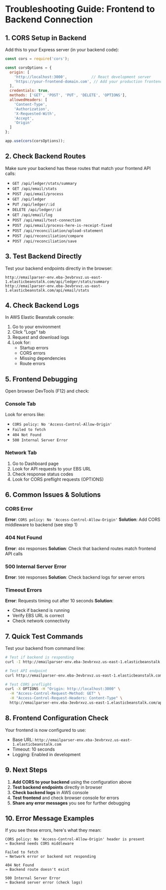 # Troubleshooting Guide: Frontend to Backend Connection

## 1. CORS Setup in Backend

Add this to your Express server (in your backend code):

```javascript
const cors = require('cors');

const corsOptions = {
  origin: [
    'http://localhost:3000',           // React development server
    'https://your-frontend-domain.com', // Add your production frontend domain
  ],
  credentials: true,
  methods: ['GET', 'POST', 'PUT', 'DELETE', 'OPTIONS'],
  allowedHeaders: [
    'Content-Type', 
    'Authorization', 
    'X-Requested-With',
    'Accept',
    'Origin'
  ]
};

app.use(cors(corsOptions));
```

## 2. Check Backend Routes

Make sure your backend has these routes that match your frontend API calls:

- `GET /api/ledger/stats/summary`
- `GET /api/email/stats`
- `POST /api/email/process`
- `GET /api/ledger`
- `PUT /api/ledger/:id`
- `DELETE /api/ledger/:id`
- `GET /api/email/log`
- `POST /api/email/test-connection`
- `POST /api/email/process-here-is-receipt-fixed`
- `POST /api/reconciliation/upload-statement`
- `POST /api/reconciliation/compare`
- `POST /api/reconciliation/save`

## 3. Test Backend Directly

Test your backend endpoints directly in the browser:

```
http://emailparser-env.eba-3evbrxvz.us-east-1.elasticbeanstalk.com/api/ledger/stats/summary
http://emailparser-env.eba-3evbrxvz.us-east-1.elasticbeanstalk.com/api/email/stats
```

## 4. Check Backend Logs

In AWS Elastic Beanstalk console:
1. Go to your environment
2. Click "Logs" tab
3. Request and download logs
4. Look for:
   - Startup errors
   - CORS errors
   - Missing dependencies
   - Route errors

## 5. Frontend Debugging

Open browser DevTools (F12) and check:

### Console Tab
Look for errors like:
- `CORS policy: No 'Access-Control-Allow-Origin'`
- `Failed to fetch`
- `404 Not Found`
- `500 Internal Server Error`

### Network Tab
1. Go to Dashboard page
2. Look for API requests to your EBS URL
3. Check response status codes
4. Look for CORS preflight requests (OPTIONS)

## 6. Common Issues & Solutions

### CORS Error
**Error**: `CORS policy: No 'Access-Control-Allow-Origin'`
**Solution**: Add CORS middleware to backend (see step 1)

### 404 Not Found
**Error**: `404` responses
**Solution**: Check that backend routes match frontend API calls

### 500 Internal Server Error
**Error**: `500` responses
**Solution**: Check backend logs for server errors

### Timeout Errors
**Error**: Requests timing out after 10 seconds
**Solution**: 
- Check if backend is running
- Verify EBS URL is correct
- Check network connectivity

## 7. Quick Test Commands

Test your backend from command line:

```bash
# Test if backend is responding
curl -I http://emailparser-env.eba-3evbrxvz.us-east-1.elasticbeanstalk.com/

# Test API endpoint
curl http://emailparser-env.eba-3evbrxvz.us-east-1.elasticbeanstalk.com/api/ledger/stats/summary

# Test CORS preflight
curl -X OPTIONS -H "Origin: http://localhost:3000" \
  -H "Access-Control-Request-Method: GET" \
  -H "Access-Control-Request-Headers: Content-Type" \
  http://emailparser-env.eba-3evbrxvz.us-east-1.elasticbeanstalk.com/api/ledger/stats/summary
```

## 8. Frontend Configuration Check

Your frontend is now configured to use:
- Base URL: `http://emailparser-env.eba-3evbrxvz.us-east-1.elasticbeanstalk.com`
- Timeout: 10 seconds
- Logging: Enabled in development

## 9. Next Steps

1. **Add CORS to your backend** using the configuration above
2. **Test backend endpoints** directly in browser
3. **Check backend logs** in AWS console
4. **Test frontend** and check browser console for errors
5. **Share any error messages** you see for further debugging

## 10. Error Message Examples

If you see these errors, here's what they mean:

```
CORS policy: No 'Access-Control-Allow-Origin' header is present
→ Backend needs CORS middleware

Failed to fetch
→ Network error or backend not responding

404 Not Found
→ Backend route doesn't exist

500 Internal Server Error
→ Backend server error (check logs)
``` 